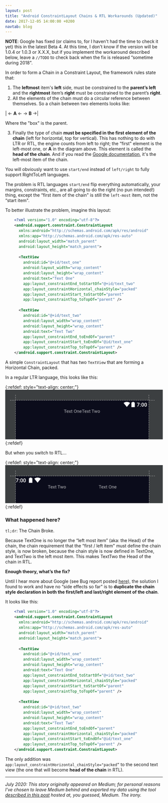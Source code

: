 ```yaml
---
layout: post
title: "Android ConstraintLayout Chains & RTL Workarounds (Updated)"
date: 2017-12-05 14:00:00 +0200
navtab: blog
---
```


**NOTE**: Google has fixed (or claims to, for I haven't had the time to check it yet) this in the latest Beta 4. At this time, I don't know if the version will be 1.0.4 or 1.0.3 or X.X.X, but if you implement the workaround described below, leave a `//TODO` to check back when the fix is released “sometime during 2018".

In order to form a Chain in a Constraint Layout, the framework rules state that:

1. The **leftmost** item's **left** side, must be constrained to the **parent’s left** and the **rightmost** item’s **right** must be constrained to the parent’s **right**.
2.  All the elements of the chain must do a circular reference between themselves. So a chain between two elements looks like:

| ← **A** ← → **B** →|

Where the "box" is the parent.

3. Finally the type of chain **must be specified in the first element of the chain** (left for horizontal, top for vertical). This has nothing to do with LTR or RTL, the engine counts from left to right; the “first" element is the left-most one, or **A** in the diagram above. This element is called the **head of the chain**. And if you read the [Google documentation](https://developer.android.com/reference/android/support/constraint/ConstraintLayout.html#Chains), it's the left-most item of the chain.

You will obviously want to use `start/end` instead of `left/right` to fully support RightToLeft languages.

The problem is RTL languages `start/end` flip everything automatically, your margins, constraints, etc., are all going to do the right (no pun intended!) thing, except the “first item of the chain" is still the `left-most` item, not the “start item".

To better illustrate the problem, imagine this layout:

```xml
	<?xml version="1.0" encoding="utf-8"?>
	<android.support.constraint.ConstraintLayout 
	  xmlns:android="http://schemas.android.com/apk/res/android"
	  xmlns:app="http://schemas.android.com/apk/res-auto"
	  android:layout_width="match_parent"
	  android:layout_height="match_parent">
	
	  <TextView
	    android:id="@+id/text_one"
	    android:layout_width="wrap_content"
	    android:layout_height="wrap_content"
	    android:text="Text One"
	    app:layout_constraintEnd_toStartOf="@+id/text_two"
	    app:layout_constraintHorizontal_chainStyle="packed"
	    app:layout_constraintStart_toStartOf="parent"
	    app:layout_constraintTop_toTopOf="parent" />
	
	  <TextView
	    android:id="@+id/text_two"
	    android:layout_width="wrap_content"
	    android:layout_height="wrap_content"
	    android:text="Text Two"
	    app:layout_constraintEnd_toEndOf="parent"
	    app:layout_constraintStart_toEndOf="@id/text_one"
	    app:layout_constraintTop_toTopOf="parent" />
	</android.support.constraint.ConstraintLayout>
```

A simple `ConstraintLayout` that has two `TextView` that are forming a Horizontal Chain, packed.

In a regular LTR language, this looks like this:

{:refdef: style="text-align: center;"}
![](/assets/constrainlayout-rtl-image1.png)
{:refdef}

But when you switch to RTL…

{:refdef: style="text-align: center;"}
![](/assets/constrainlayout-rtl-image2.png)
{:refdef}

### What happened here?

`tl;dr`: The Chain Broke.

Because TextOne is no longer the “left most item” (aka: the Head) of the chain, the chain requirement that the “first / left item" must define the chain style, is now broken, because the chain style is now defined in TextOne, and TextTwo is the left most item. This makes TextTwo the Head of the chain in RTL.

**Enough theory, what’s the fix?**

Until I hear more about Google (see Bug report posted [here](https://issuetracker.google.com/issues/70181930)), the solution I found to work and have no “side effects so far" is to **duplicate the chain style declaration in both the first/left and last/right element of the chain**.

It looks like this:

```xml
	<?xml version="1.0" encoding="utf-8"?>
	<android.support.constraint.ConstraintLayout 
	  xmlns:android="http://schemas.android.com/apk/res/android"
	  xmlns:app="http://schemas.android.com/apk/res-auto"
	  android:layout_width="match_parent"
	  android:layout_height="match_parent">
	
	  <TextView
	    android:id="@+id/text_one"
	    android:layout_width="wrap_content"
	    android:layout_height="wrap_content"
	    android:text="Text One"
	    app:layout_constraintEnd_toStartOf="@+id/text_two"
	    app:layout_constraintHorizontal_chainStyle="packed"
	    app:layout_constraintStart_toStartOf="parent"
	    app:layout_constraintTop_toTopOf="parent" />
	
	  <TextView
	    android:id="@+id/text_two"
	    android:layout_width="wrap_content"
	    android:layout_height="wrap_content"
	    android:text="Text Two"
	    app:layout_constraintEnd_toEndOf="parent"
	    app:layout_constraintHorizontal_chainStyle="packed"
	    app:layout_constraintStart_toEndOf="@id/text_one"
	    app:layout_constraintTop_toTopOf="parent" />
	</android.support.constraint.ConstraintLayout>
```

The only addition was `app:layout_constraintHorizontal_chainStyle="packed”` to the second text view (the one that will become **head of the chain** in RTL).

---
*July 2020: This story originally appeared on Medium; for personal reasons I've chosen to leave Medium behind and exported my data using the tool [described in this post](https://medium.com/@macropus/export-your-medium-posts-to-markdown-b5ccc8cb0050) hosted at, you guessed, Medium. The irony.* 
